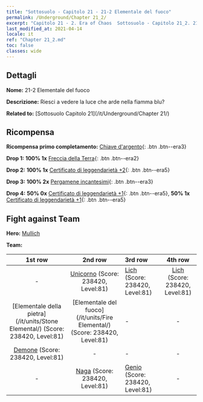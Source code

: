 ```yaml
---
title: "Sottosuolo - Capitolo 21 - 21-2 Elementale del fuoco"
permalink: /Underground/Chapter 21_2/
excerpt: "Capitolo 21 - 2. Era of Chaos  Sottosuolo - Capitolo 21_2. 21-2 Elementale del fuoco"
last_modified_at: 2021-04-14
locale: it
ref: "Chapter 21_2.md"
toc: false
classes: wide
---
```


## Dettagli

 **Nome:** 21-2 Elementale del fuoco

 **Descrizione:** Riesci a vedere la luce che arde nella fiamma blu?

 **Related to:** [Sottosuolo Capitolo 21](/it/Underground/Chapter 21/)

## Ricompensa

 **Ricompensa primo completamento:** [Chiave d'argento](/it/Items/con_693/){: .btn .btn--era3}

 **Drop 1:** **100% 1x** [Freccia della Terra](/it/Items/her_464/){: .btn .btn--era2}

 **Drop 2:** **100% 1x** [Certificato di leggendarietà +2](/it/Items/mat_81/){: .btn .btn--era5}

 **Drop 3:** **100% 2x** [Pergamene incantesimi](/it/Items/con_694/){: .btn .btn--era3}

 **Drop 4:** **50% 0x** [Certificato di leggendarietà +1](/it/Items/mat_74/){: .btn .btn--era5}, **50% 1x** [Certificato di leggendarietà +1](/it/Items/mat_74/){: .btn .btn--era5}


## Fight against Team
 **Hero:** [Mullich](/it/heroes/Mullich/)

 **Team:**


  | 1st row | 2nd row | 3rd row | 4th row |
  |:----:|:----:|:----|:----:|
  | - | [Unicorno](/it/units/Unicorn/) (Score: 238420, Level:81)  | [Lich](/it/units/Lich/) (Score: 238420, Level:81)  | [Lich](/it/units/Lich/) (Score: 238420, Level:81)  |
  | [Elementale della pietra](/it/units/Stone Elemental/) (Score: 238420, Level:81)  | [Elementale del fuoco](/it/units/Fire Elemental/) (Score: 238420, Level:81)  | - | - |
  | [Demone](/it/units/Demon/) (Score: 238420, Level:81)  | - | - | - |
  | - | [Naga](/it/units/Naga/) (Score: 238420, Level:81)  | [Genio](/it/units/Genie/) (Score: 238420, Level:81)  | - |


